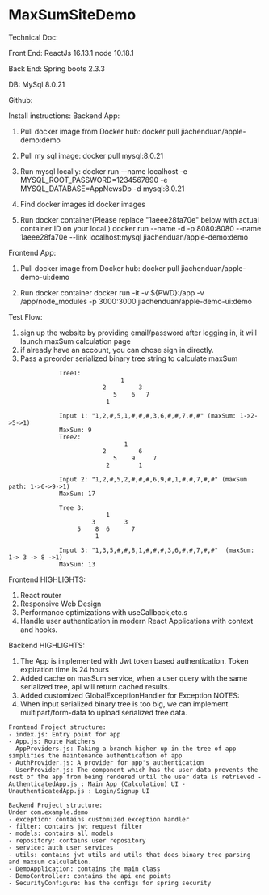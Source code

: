 # MaxSumSiteDemo

Technical Doc:

Front End: ReactJs 16.13.1  node 10.18.1

Back End: Spring boots 2.3.3

DB: MySql 8.0.21

Github:

Install instructions:
Backend App:
1. Pull docker image from Docker hub:
    docker pull jiachenduan/apple-demo:demo

2. Pull my sql image:
    docker pull mysql:8.0.21

3. Run mysql locally:
    docker run --name localhost -e MYSQL_ROOT_PASSWORD=1234567890 -e MYSQL_DATABASE=AppNewsDb -d mysql:8.0.21

4. Find docker images id
    docker images
5. Run docker container(Please replace "1aeee28fa70e" below with actual container ID on your local )
    docker run --name -d -p 8080:8080 --name 1aeee28fa70e --link localhost:mysql jiachenduan/apple-demo:demo

Frontend App:
1. Pull docker image from Docker hub:
docker pull jiachenduan/apple-demo-ui:demo

2. Run docker container
    docker run -it -v ${PWD}:/app  -v /app/node_modules -p 3000:3000 jiachenduan/apple-demo-ui:demo

Test Flow:
1. sign up the website by providing email/password after logging in, it will launch maxSum calculation page
2. if already have an account, you can chose sign in directly.
3. Pass a preorder serialized binary tree string to calculate maxSum
```
              Tree1:
                               1
                          2         3
                             5    6   7
                           1

              Input 1: "1,2,#,5,1,#,#,#,3,6,#,#,7,#,#" (maxSum: 1->2->5->1)
              MaxSum: 9
              Tree2:
                                1
                          2         6
                             5    9     7
                           2        1

              Input 2: "1,2,#,5,2,#,#,#,6,9,#,1,#,#,7,#,#" (maxSum path: 1->6->9->1)
              MaxSum: 17

              Tree 3:
                           1
                       3        3
                   5    8  6      7
                        1

              Input 3: "1,3,5,#,#,8,1,#,#,#,3,6,#,#,7,#,#"  (maxSum: 1-> 3 -> 8 ->1)
              MaxSum: 13
```

Frontend HIGHLIGHTS:
1. React router
2. Responsive Web Design
3. Performance optimizations with useCallback,etc.s
4. Handle user authentication in modern React Applications with context and hooks.


Backend HIGHLIGHTS:
1. The App is implemented with Jwt token based authentication. Token expiration time is 24 hours
2. Added cache on masSum service, when a user query with the same serialized tree, api will return cached results.
3. Added customized GlobalExceptionHandler for Exception
NOTES:
1. When input serialized binary tree is too big, we can implement multipart/form-data to upload serialized tree data.
```
Frontend Project structure: 
- index.js: Entry point for app 
- App.js: Route Matchers 
- AppProviders.js: Taking a branch higher up in the tree of app simplifies the maintenance authentication of app 
- AuthProvider.js: A provider for app's authentication 
- UserProvider.js: The component which has the user data prevents the rest of the app from being rendered until the user data is retrieved - AuthenticatedApp.js : Main App (Calculation) UI - UnauthenticatedApp.js : Login/Signup UI

Backend Project structure:
Under com.example.demo 
- exception: contains customized exception handler 
- filter: contains jwt request filter 
- models: contains all models 
- repository: contains user repository 
- service: auth user services 
- utils: contains jwt utils and utils that does binary tree parsing and maxsum calculation. 
- DemoApplication: contains the main class 
- DemoController: contains the api end points 
- SecurityConfigure: has the configs for spring security
```    
